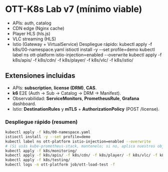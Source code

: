 # OTT-K8s Lab v7 (mínimo viable)
- APIs: auth, catalog
- CDN edge (Nginx cache)
- Player HLS (hls.js)
- VLC streaming (HLS)
- Istio (Gateway + VirtualService)
Despliegue rápido:
kubectl apply -f k8s/00-namespace.yaml
istioctl install -y --set profile=demo
kubectl label ns ott-platform istio-injection=enabled --overwrite
kubectl apply -f k8s/apis/ -f k8s/cdn/ -f k8s/player/ -f k8s/vlc/ -f k8s/istio/

## Extensiones incluidas
- APIs: **subscription**, **license (DRM)**, **CAS**.
- **k6** E2E (Auth → Sub → Catalog → DRM → Manifest).
- Observabilidad: **ServiceMonitors**, **PrometheusRule**, **Grafana** dashboard.
- Istio: **DestinationRules** y **mTLS** + **AuthorizationPolicy** (POST /license).

### Despliegue rápido (resumen)
```bash
kubectl apply -f k8s/00-namespace.yaml
istioctl install -y --set profile=demo
kubectl label ns ott-platform istio-injection=enabled --overwrite
# (Si usás kube-prometheus-stack, mantenelo; si no, aplica nuestros objetos)
kubectl apply -f k8s/monitoring/
kubectl apply -f k8s/apis/ -f k8s/cdn/ -f k8s/player/ -f k8s/vlc/ -f k8s/istio/
kubectl apply -f k8s/testing/
kubectl logs -n ott-platform job/ott-load-test -f
